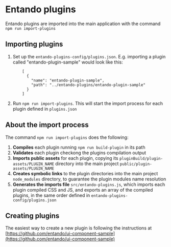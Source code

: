 # Entando plugins

Entando plugins are imported into the main application with the command ```npm run import-plugins```

## Importing plugins

1. Set up the ```entando-plugins-config/plugins.json```.  E.g. importing a plugin called "entando-plugin-sample" would look like this:
    ```
        [
          {
            "name": "entando-plugin-sample",
            "path": "../entando-plugins/entando-plugin-sample"
          }
        ]
    ```
2. Run ```npm run import-plugins```. This will start the import process for each plugin defined in ```plugins.json```


## About the import process

The command ```npm run import-plugins``` does the following:

1. **Compiles** each plugin running ```npm run build-plugin``` in its path
2. **Validates** each plugin checkong the plugins compilation output
3. **Imports public assets** for each plugin, copying its ```pluginBuild/plugin-assets/PLUGIN_NAME``` directory into the main project ```public/plugin-assets/PLUGIN_NAME```
4. **Creates symbolic links** to the plugin directories into the main project ```node_modules``` directory, to guarantee the plugin modules name resolution
5. **Generates the imports file** ```src/entando-plugins.js```, which imports each plugin compiled CSS and JS, and exports an array of the compiled plugins, in the same order defined in ```entando-plugins-config/plugins.json```


## Creating plugins

The easiest way to create a new plugin is following the instructions at [https://github.com/entando/ui-component-sample](https://github.com/entando/ui-component-sample)
